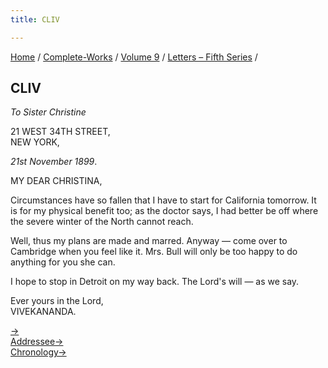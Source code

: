 ```yaml
---
title: CLIV

---
```



[Home](../../../index.htm) / [Complete-Works](../../complete_works.htm)
/ [Volume 9](../volume_9_contents.htm) / [Letters – Fifth
Series](letters_fifth_series_contents.htm) /



## CLIV

*To Sister Christine*

21 WEST 34TH STREET,  
NEW YORK,

*21st November 1899*.

MY DEAR CHRISTINA,

Circumstances have so fallen that I have to start for California
tomorrow. It is for my physical benefit too; as the doctor says, I had
better be off where the severe winter of the North cannot reach.

Well, thus my plans are made and marred. Anyway — come over to Cambridge
when you feel like it. Mrs. Bull will only be too happy to do anything
for you she can.

I hope to stop in Detroit on my way back. The Lord's will — as we say.

Ever yours in the Lord,  
VIVEKANANDA.

[→](155_dhira_mata.htm)  
[Addressee→](159_christina.htm)  
[Chronology→](../../volume_7/epistles_third_series/44_sturdy.htm)


